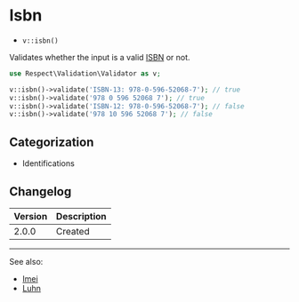 # Isbn

- `v::isbn()`

Validates whether the input is a valid [ISBN][] or not.

```php
use Respect\Validation\Validator as v;

v::isbn()->validate('ISBN-13: 978-0-596-52068-7'); // true
v::isbn()->validate('978 0 596 52068 7'); // true
v::isbn()->validate('ISBN-12: 978-0-596-52068-7'); // false
v::isbn()->validate('978 10 596 52068 7'); // false
```

## Categorization

- Identifications

## Changelog

Version | Description
--------|-------------
  2.0.0 | Created

***
See also:

- [Imei](Imei.md)
- [Luhn](Luhn.md)

[ISBN]: https://www.isbn-international.org/content/what-isbn "International Standard Book Number"
